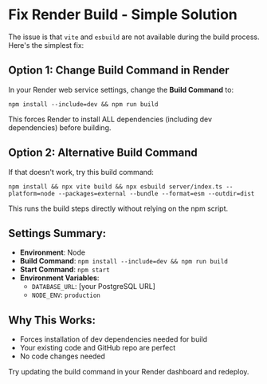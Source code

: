 # Fix Render Build - Simple Solution

The issue is that `vite` and `esbuild` are not available during the build process. Here's the simplest fix:

## Option 1: Change Build Command in Render

In your Render web service settings, change the **Build Command** to:

```
npm install --include=dev && npm run build
```

This forces Render to install ALL dependencies (including dev dependencies) before building.

## Option 2: Alternative Build Command

If that doesn't work, try this build command:

```
npm install && npx vite build && npx esbuild server/index.ts --platform=node --packages=external --bundle --format=esm --outdir=dist
```

This runs the build steps directly without relying on the npm script.

## Settings Summary:
- **Environment**: Node
- **Build Command**: `npm install --include=dev && npm run build`
- **Start Command**: `npm start`
- **Environment Variables**:
  - `DATABASE_URL`: [your PostgreSQL URL]
  - `NODE_ENV`: `production`

## Why This Works:
- Forces installation of dev dependencies needed for build
- Your existing code and GitHub repo are perfect
- No code changes needed

Try updating the build command in your Render dashboard and redeploy.
